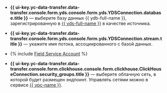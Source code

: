 * **{{ ui-key.yc-data-transfer.data-transfer.console.form.yds.console.form.yds.YDSConnection.database.title }}** — выберите базу данных {{ ydb-full-name }}, зарегистрированную в [{{ yds-full-name }}](../../../../data-streams/) в качестве источника.

* **{{ ui-key.yc-data-transfer.data-transfer.console.form.yds.console.form.yds.YDSConnection.stream.title }}** — укажите имя потока, ассоциированного с базой данных.

* {% include [Field Service Account](../../fields/yds/ui/service-account-source.md) %}

* **{{ ui-key.yc-data-transfer.data-transfer.console.form.clickhouse.console.form.clickhouse.ClickHouseConnection.security_groups.title }}** — выберите облачную сеть, в которой будет размещен эндпоинт. Управлять сетями можно в сервисе [{{ vpc-name }}](../../../../vpc/).
